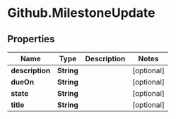 # Github.MilestoneUpdate

## Properties

Name | Type | Description | Notes
------------ | ------------- | ------------- | -------------
**description** | **String** |  | [optional] 
**dueOn** | **String** |  | [optional] 
**state** | **String** |  | [optional] 
**title** | **String** |  | [optional] 


